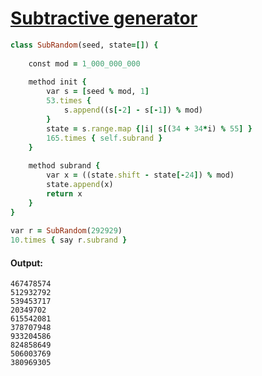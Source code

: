 [1]: https://rosettacode.org/wiki/Subtractive_generator

# [Subtractive generator][1]

```ruby
class SubRandom(seed, state=[]) {
 
    const mod = 1_000_000_000
 
    method init {
        var s = [seed % mod, 1]
        53.times {
            s.append((s[-2] - s[-1]) % mod)
        }
        state = s.range.map {|i| s[(34 + 34*i) % 55] }
        165.times { self.subrand }
    }
 
    method subrand {
        var x = ((state.shift - state[-24]) % mod)
        state.append(x)
        return x
    }
}
 
var r = SubRandom(292929)
10.times { say r.subrand }
```

#### Output:
```
467478574
512932792
539453717
20349702
615542081
378707948
933204586
824858649
506003769
380969305
```
